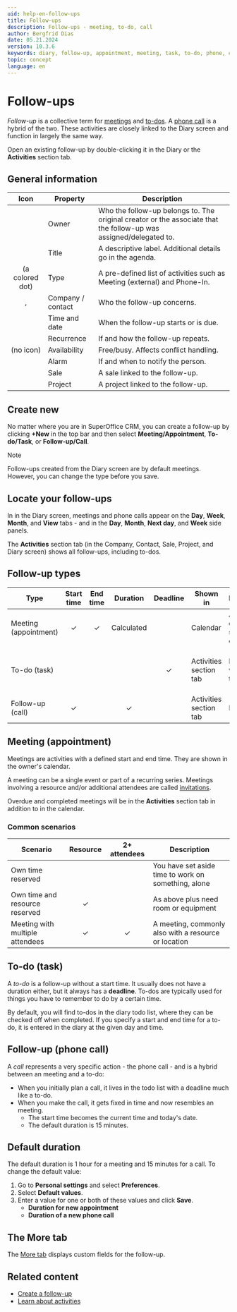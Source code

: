 ```yaml
---
uid: help-en-follow-ups
title: Follow-ups
description: Follow-ups - meeting, to-do, call
author: Bergfrid Dias
date: 05.21.2024
version: 10.3.6
keywords: diary, follow-up, appointment, meeting, task, to-do, phone, call, attendee, participant
topic: concept
language: en
---
```


# Follow-ups

*Follow-up* is a collective term for [meetings](#meeting) and [to-dos](#todo). A [phone call](#call) is a hybrid of the two. These activities are closely linked to the Diary screen and function in largely the same way.

Open an existing follow-up by double-clicking it in the Diary or the **Activities** section tab.

## General information

| Icon | Property | Description |
|:-:|---|---|
| <i class="ph ph-user-circle" aria-label="Contact"></i> | Owner | Who the follow-up belongs to. The original creator or the associate that the follow-up was assigned/delegated to. |
| <i class="ph ph-text-align-left" aria-label="Align left"></i> | Title | A descriptive label. Additional details go in the agenda. |
| (a colored dot) | Type | A pre-defined list of activities such as Meeting (external) and Phone-In. |
| <i class="ph ph-buildings" aria-label="Company"></i>, <i class="ph ph-user-circle" aria-label="Contact"></i> | Company / contact | Who the follow-up concerns. |
| <i class="ph ph-clock" aria-label="Clock"></i> | Time and date | When the follow-up starts or is due. |
| <i class="ph ph-arrow-clockwise" aria-label="Recurrence"></i> | Recurrence | If and how the follow-up repeats. |
| (no icon) | Availability | Free/busy. Affects conflict handling. |
| <i class="ph ph-alarm" aria-label="Alarm"></i> | Alarm | If and when to notify the person. |
| <i class="ph ph-currency-circle-dollar" aria-label="Sale"></i> | Sale | A sale linked to the follow-up. |
| <i class="ph ph-clipboard-text" aria-label="Clipboard"></i> | Project | A project linked to the follow-up. |

## Create new

No matter where you are in SuperOffice CRM, you can create a follow-up by clicking **+New** in the top bar and then select **Meeting/Appointment**, **To-do/Task**, or **Follow-up/Call**.

> [!NOTE]
> Follow-ups created from the Diary screen are by default meetings. However, you can change the type before you save.

## Locate your follow-ups

In in the Diary screen, meetings and phone calls appear on the **Day**, **Week**, **Month**, and **View** tabs - and in the **Day**, **Month**, **Next day**, and **Week** side panels.

The **Activities** section tab (in the Company, Contact, Sale, Project, and Diary screen) shows all follow-ups, including to-dos.

## Follow-up types

| Type | Start time | End time | Duration | Deadline | Shown in | Description | Example |
|---|:-:|:-:|:-:|:-:|---|---|---|
| Meeting (appointment) | &#10003; | &#10003; | Calculated | | Calendar | Activity w/ defined start and end time | External meeting with supplier |
| To-do (task) | | | | &#10003; | Activities section tab | Follow-up w/ no start time | reminder for stuff due by a specific time |
| Follow-up (call) | &#10003; | | &#10003; | | Activities section tab | Phone call | Incoming call from customer |

## <a id="meeting"></a>Meeting (appointment)

Meetings are activities with a defined start and end time. They are shown in the owner's calendar.

A meeting can be a single event or part of a recurring series. Meetings involving a resource and/or additional attendees are called [invitations][5].

Overdue and completed meetings will be in the **Activities** section tab in addition to in the calendar.

### Common scenarios

| Scenario | Resource | 2+ attendees | Description |
|---|:-:|:-:|---|
| Own time reserved | | | You have set aside time to work on something, alone |
| Own time and resource reserved | &#10003; | | As above plus need room or equipment |
| Meeting with multiple attendees | &#10003; | &#10003; | A meeting, commonly also with a resource or location |

## <a id="todo"></a>To-do (task)

A *to-do* is a follow-up without a start time. It usually does not have a duration either, but it always has a **deadline**. To-dos are typically used for things you have to remember to do by a certain time.

By default, you will find to-dos in the diary todo list, where they can be checked off when completed. If you specify a start and end time for a to-do, it is entered in the diary at the given day and time.

## <a id="call"></a>Follow-up (phone call)

A *call* represents a very specific action - the phone call - and is a hybrid between an meeting and a to-do:

* When you initially plan a call, it lives in the todo list with a deadline much like a to-do.
* When you make the call, it gets fixed in time and now resembles an meeting.
  * The start time becomes the current time and today's date.
  * The default duration is 15 minutes.

## Default duration

The default duration is 1 hour for a meeting and 15 minutes for a call. To change the default value:

1. Go to <i class="ph ph-user-circle" aria-hidden="true"></i> **Personal settings** and select **Preferences**.
1. Select **Default values**.
1. Enter a value for one or both of these values and click **Save**.
    * **Duration for new appointment**
    * **Duration of a new phone call**

## <a id="more-tab"></a>The More tab

The [More tab][12] displays custom fields for the follow-up.

## Related content

* [Create a follow-up][2]
* [Learn about activities][4]

<!-- Referenced links -->
[2]: create-follow-up.md
[4]: ../../learn/basics/activity.md
[5]: invitation/index.md
[12]: ../../custom-objects/learn/more-tab.md

<!-- Referenced images -->
